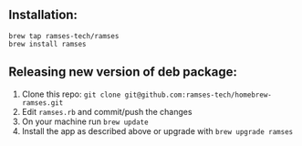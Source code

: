 ## Installation:

```shell
brew tap ramses-tech/ramses
brew install ramses
```

## Releasing new version of deb package:
1. Clone this repo: `git clone git@github.com:ramses-tech/homebrew-ramses.git`
2. Edit `ramses.rb` and commit/push the changes
3. On your machine run `brew update`
4. Install the app as described above or upgrade with `brew upgrade ramses`
